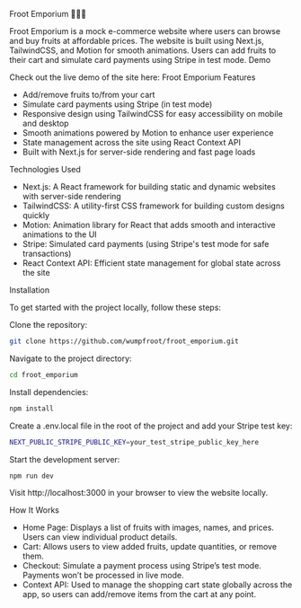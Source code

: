 Froot Emporium 🍉🍎🍍

Froot Emporium is a mock e-commerce website where users can browse and buy fruits at affordable prices. The website is built using Next.js, TailwindCSS, and Motion for smooth animations. Users can add fruits to their cart and simulate card payments using Stripe in test mode.
Demo

Check out the live demo of the site here: Froot Emporium
Features

- Add/remove fruits to/from your cart
- Simulate card payments using Stripe (in test mode)
- Responsive design using TailwindCSS for easy accessibility on mobile and desktop
- Smooth animations powered by Motion to enhance user experience
- State management across the site using React Context API
- Built with Next.js for server-side rendering and fast page loads

Technologies Used

- Next.js: A React framework for building static and dynamic websites with server-side rendering
- TailwindCSS: A utility-first CSS framework for building custom designs quickly
- Motion: Animation library for React that adds smooth and interactive animations to the UI
- Stripe: Simulated card payments (using Stripe's test mode for safe transactions)
- React Context API: Efficient state management for global state across the site

Installation

To get started with the project locally, follow these steps:

Clone the repository:
```bash
git clone https://github.com/wumpfroot/froot_emporium.git
```

Navigate to the project directory:
```bash
cd froot_emporium
```
Install dependencies:
```bash
npm install
```

Create a .env.local file in the root of the project and add your Stripe test key:
```bash
NEXT_PUBLIC_STRIPE_PUBLIC_KEY=your_test_stripe_public_key_here
```

Start the development server:
```bash
npm run dev
```
Visit http://localhost:3000 in your browser to view the website locally.

How It Works

- Home Page: Displays a list of fruits with images, names, and prices. Users can view individual product details.
- Cart: Allows users to view added fruits, update quantities, or remove them.
- Checkout: Simulate a payment process using Stripe’s test mode. Payments won’t be processed in live mode.
- Context API: Used to manage the shopping cart state globally across the app, so users can add/remove items from the cart at any point.

